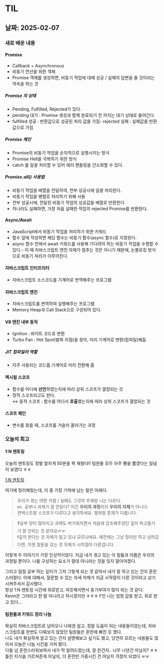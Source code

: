 # TIL

## 날짜: 2025-02-07

### 새로 배운 내용

#### Promise

- Callback + Asynchronous
- 비동기 연산을 위한 객체
- Promise 객체를 생성하면, 비동기 작업에 대해 성공 / 실패의 답변을 줄 것이라는 약속을 하는 것

##### Promise 의 상태

- Pending, Fulfilled, Rejected가 있다.
- pending 대기 : Promise 생성과 함께 완료되기 전 까지는 대기 상태로 들어간다.
- fulfilled 성공 : 반환값으로 성공된 처리 값을 가짐- rejected 실패 : 실패값을 반환값으로 가짐

##### Promise 체인

- Promise의 비동기 작업을 순차적으로 실행시키는 방식
- Promise Hell을 극복하기 위한 방식
- catch 를 일괄 처리할 수 있어 에러 핸들링을 간소화할 수 있다.

##### Promise.all() 사용법

- 비동기 작업을 배열을 전달하여, 전부 성공시에 일괄 처리된다.
- 비동기 작업을 병렬로 처리하기 위해 사용
- 전부 성공시에, 전달된 비동기 작업의 성공값을 배열로 반환한다.
- 하나라도 실패하면, 가장 처음 실패한 작업의 rejected Promise를 반환한다.

#### Async/Await

- JavaScript에서 비동기 작업을 처리하기 위한 키워드
- 함수 앞에 작성하면 해당 함수는 비동기 함수(async 함수)로 지정된다.
- async 함수 안에서 await 키워드를 사용해 기다려야 하는 비동기 작업을 수행할 수 있다.- 이 때 자바스크립트 엔진 자체가 멈추는 것은 아니기 때문에, 논블로킹 방식으로 비동기 처리가 이루어진다.

#### 자바스크립트 인터프리터

- 자바스크립트 소스코드를 기계어로 번역해주는 프로그램

#### 자바스크립트 엔진

- 자바스크립트를 번역하여 실행해주는 프로그램
- Memory Heap과 Call Stack으로 구성되어 있다.

#### V8 엔진 내부 동작

- Ignition : 바이트 코드로 변환
- Turbo Fan : Hot Spot(발화 지점)을 찾아, 미리 기계어로 변환(컴파일)해둠

##### JIT 컴파일러 역할

- 자주 사용되는 코드를 기계어로 미리 전환해 줌

#### 렉시컬 스코프

- 함수를 어디에 **선언**하였는지에 따라 상위 스코프가 결정되는 것
- 정적 스코프라고도 한다.</br>
  ↔ 동적 스코프 : 함수를 어디서 **호출**했는지에 따라 상위 스코프가 결정되는 것

#### 스코프 체인

- 변수를 찾을 때, 스코프를 거슬러 올라가는 과정

### 오늘의 회고

#### 1:N 멘토링

오늘의 멘토링도 정말 알차게 50분을 꽉 채웠다!! 팀원들 모두 아주 뽕을 뽑겠다는 일념이 보였다 ㅎㅎ

[1:N 멘토링](https://www.notion.so/1-N-1a02494b69ef8083b60bd8f361ba0195?pvs=21)

여기에 정리해뒀는데, 이 중 가장 기억에 남는 말은 아래다.

> 우리가 겪는 어떤 거절 / 실패도 그것의 주체랑 나는 다르다.</br>
> ex. 공부나 과제가 잘 안된다? 이건 **우리의 과정**이지 **우리의 자체**가 아니다.</br>
> 컨텍스트랑 스코프가 다르다고 생각하세요. 행위랑 존재가 다릅니다.

> ❓공부 양이 많아지고 과제도 버거워지면서 처음에 강조해주셨던 깊이 파고들기가 잘 안되는 것 같아요ㅠㅠ</br>
> ❗️깊이 판다는 것 자체가 알고 있냐 모르냐에요. 예전에는 그냥 정리만 하고 넘어갔다면, 이젠 질문을 갖는 것 자체가 시작점이 다른겁니다.

이렇게 두 이야기가 가장 인상적이었다. 지금 내가 겪고 있는 이 힘듦과 아픔은 우리의 과정일 뿐이다. 나를 구성하는 요소가 절대 아니라는 것을 잊지 말아야겠다.

그리고 점점 공부 하는 깊이가 그저 그렇게 되는 것 같아서 내가 잘 하고 있는 건지 혼란스러웠다. 이에 대해서, 질문할 수 있는 자세 자체가 지금 시작점이 다른 것이라고 상기시켜주셔서 감사했다. </br>
항상 1:N 멘토링 시간에 위로받고, 따듯해지면서 동기부여가 많이 되는 것 같다.</br>
Kevin은 그러라고 한 말 아니라고 하시겠지만 ㅎㅎㅎ F인 나는 엄청 감동 받고, 위로 받고 있다…

#### 팀원들과 키워드 정리 나눔

확실히 자바스크립트로 넘어오니 나에겐 쉽고, 정말 도움이 되는 내용들이었는데, 자바스크립트를 한번도 다뤄보지 않았던 팀원들은 혼란에 빠진 듯 했다. </br>
나도 내가 확실하게 알고 있는 건지 설명해보고 싶기도 했고, 당연히 모르는 내용들도 많아서 오늘은 나눔 시간을 가져 봤다.</br>
다들 넘 혼란스러워보여서 내가 막 알려드렸는데, 잘 한건지.. 너무 나댄건 아닐지? ㅎㅎ 틀린 지식을 가르쳐준게 아닐지, 더 혼란만 가중시킨 건 아닐지 걱정이 되었다 ㅠㅠ
